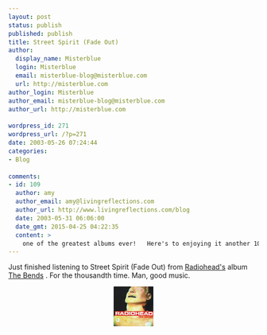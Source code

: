 ```yaml
---
layout: post
status: publish
published: publish
title: Street Spirit (Fade Out)
author:
  display_name: Misterblue
  login: Misterblue
  email: misterblue-blog@misterblue.com
  url: http://misterblue.com
author_login: Misterblue
author_email: misterblue-blog@misterblue.com
author_url: http://misterblue.com

wordpress_id: 271
wordpress_url: /?p=271
date: 2003-05-26 07:24:44
categories:
- Blog

comments:
- id: 109
  author: amy
  author_email: amy@livingreflections.com
  author_url: http://www.livingreflections.com/blog
  date: 2003-05-31 06:06:00
  date_gmt: 2015-04-25 04:22:35
  content: >
    one of the greatest albums ever!   Here's to enjoying it another 1000 times...  :)
---
```

<p>
Just finished listening to
Street Spirit (Fade Out)
from 
<a href="http://www.amazon.com/exec/obidos/tg/stores/artist/glance/-/125129/ref=m_art_dp/">Radiohead's</a>
album
<a
href="http://www.amazon.com/exec/obidos/tg/detail/-/B000002TQV/ref=m_art_li_4/104-2924607-5940744?v=glance&s=music">The Bends</a>
.  For  the thousandth time.
Man, good music.
</p>
<center>
<img src="/images/Album_TheBends.jpg" width="80"/>
</center>
